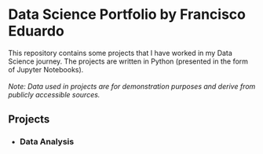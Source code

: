 # Data Science Portfolio by Francisco Eduardo
This repository contains some projects that I have worked in my Data Science journey. The projects are written in Python (presented in the form of Jupyter Notebooks).<br><br>
<i>Note: Data used in projects are for demonstration purposes and derive from publicly accessible sources.</i>

## Projects
- ### Data Analysis
